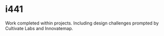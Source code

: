 # i441
Work completed within projects. Including design challenges prompted by Cultivate Labs and Innovatemap.
